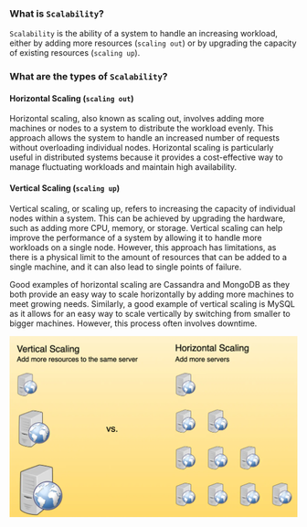 ### What is `Scalability`?

`Scalability` is the ability of a system to handle an increasing workload, either by adding more resources (`scaling out`) or by upgrading the capacity of existing resources (`scaling up`).

### What are the types of `Scalability`?

#### Horizontal Scaling (`scaling out`)

Horizontal scaling, also known as scaling out, involves adding more machines or nodes to a system to distribute the workload evenly. This approach allows the system to handle an increased number of requests without overloading individual nodes. Horizontal scaling is particularly useful in distributed systems because it provides a cost-effective way to manage fluctuating workloads and maintain high availability.

#### Vertical Scaling (`scaling up`)

Vertical scaling, or scaling up, refers to increasing the capacity of individual nodes within a system. This can be achieved by upgrading the hardware, such as adding more CPU, memory, or storage. Vertical scaling can help improve the performance of a system by allowing it to handle more workloads on a single node. However, this approach has limitations, as there is a physical limit to the amount of resources that can be added to a single machine, and it can also lead to single points of failure.

Good examples of horizontal scaling are Cassandra and MongoDB as they both provide an easy way to scale horizontally by adding more machines to meet growing needs. Similarly, a good example of vertical scaling is MySQL as it allows for an easy way to scale vertically by switching from smaller to bigger machines. However, this process often involves downtime.

![Horizontal vs Vertical Scaling](image.png)

### 
